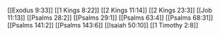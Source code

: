 [[Exodus 9:33]]
[[1 Kings 8:22]]
[[2 Kings 11:14]]
[[2 Kings 23:3]]
[[Job 11:13]]
[[Psalms 28:2]]
[[Psalms 29:1]]
[[Psalms 63:4]]
[[Psalms 68:31]]
[[Psalms 141:2]]
[[Psalms 143:6]]
[[Isaiah 50:10]]
[[1 Timothy 2:8]]
